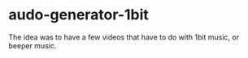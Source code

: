 # audo-generator-1bit

The idea was to have a few videos that have to do with 1bit music, or beeper music.